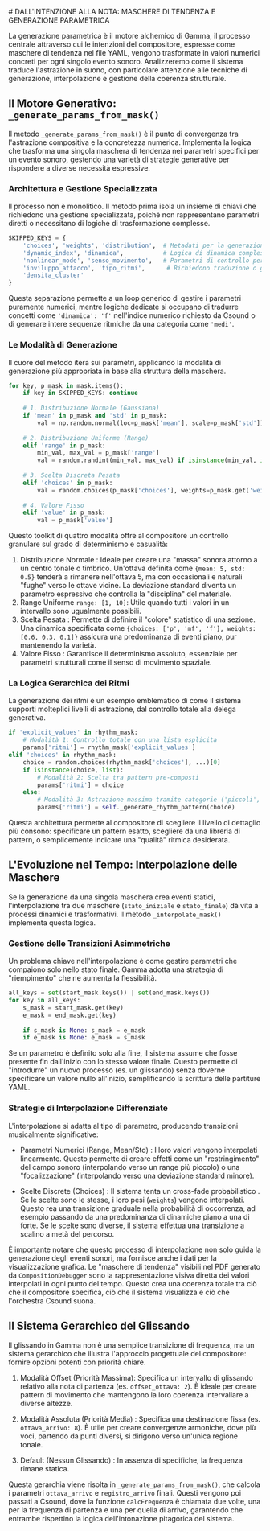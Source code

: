 # DALL'INTENZIONE ALLA NOTA: MASCHERE DI TENDENZA E GENERAZIONE PARAMETRICA

La generazione parametrica è il motore alchemico di Gamma, il processo centrale attraverso cui le intenzioni del compositore, espresse come  maschere di tendenza  nel file YAML, vengono trasformate in valori numerici concreti per ogni singolo evento sonoro. Analizzeremo come il sistema traduce l'astrazione in suono, con particolare attenzione alle tecniche di generazione, interpolazione e gestione della coerenza strutturale.

## Il Motore Generativo: `_generate_params_from_mask()` 

Il metodo `_generate_params_from_mask()` è il punto di convergenza tra l'astrazione compositiva e la concretezza numerica. Implementa la logica che trasforma una singola maschera di tendenza nei parametri specifici per un evento sonoro, gestendo una varietà di strategie generative per rispondere a diverse necessità espressive.

###  Architettura e Gestione Specializzata 

Il processo non è monolitico. Il metodo prima isola un insieme di chiavi che richiedono una gestione specializzata, poiché non rappresentano parametri diretti o necessitano di logiche di trasformazione complesse.

```python
SKIPPED_KEYS = {
    'choices', 'weights', 'distribution',  # Metadati per la generazione
    'dynamic_index', 'dinamica',           # Logica di dinamica complessa
    'nonlinear_mode', 'senso_movimento',   # Parametri di controllo per Csound
    'inviluppo_attacco', 'tipo_ritmi',      # Richiedono traduzione o generazione complessa
    'densita_cluster'                      
}
```
Questa separazione permette a un loop generico di gestire i parametri puramente numerici, mentre logiche dedicate si occupano di tradurre concetti come `'dinamica': 'f'` nell'indice numerico richiesto da Csound o di generare intere sequenze ritmiche da una categoria come `'medi'`.

###  Le Modalità di Generazione

Il cuore del metodo itera sui parametri, applicando la modalità di generazione più appropriata in base alla struttura della maschera.

```python
for key, p_mask in mask.items():
    if key in SKIPPED_KEYS: continue
    
    # 1. Distribuzione Normale (Gaussiana)
    if 'mean' in p_mask and 'std' in p_mask:
        val = np.random.normal(loc=p_mask['mean'], scale=p_mask['std'])
    
    # 2. Distribuzione Uniforme (Range)
    elif 'range' in p_mask:
        min_val, max_val = p_mask['range']
        val = random.randint(min_val, max_val) if isinstance(min_val, int) else random.uniform(min_val, max_val)
    
    # 3. Scelta Discreta Pesata
    elif 'choices' in p_mask:
        val = random.choices(p_mask['choices'], weights=p_mask.get('weights'), k=1)[0]
    
    # 4. Valore Fisso
    elif 'value' in p_mask:
        val = p_mask['value']
```

Questo toolkit di quattro modalità offre al compositore un controllo granulare sul grado di determinismo e casualità:

1.   Distribuzione Normale : Ideale per creare una "massa" sonora attorno a un centro tonale o timbrico. Un'ottava definita come `{mean: 5, std: 0.5}` tenderà a rimanere nell'ottava 5, ma con occasionali e naturali "fughe" verso le ottave vicine. La deviazione standard diventa un parametro espressivo che controlla la "disciplina" del materiale.
2.   Range Uniforme `range: [1, 10]`: Utile quando tutti i valori in un intervallo sono ugualmente possibili.
3.   Scelta Pesata : Permette di definire il "colore" statistico di una sezione. Una dinamica specificata come `{choices: ['p', 'mf', 'f'], weights: [0.6, 0.3, 0.1]}` assicura una predominanza di eventi piano, pur mantenendo la varietà.
4.   Valore Fisso : Garantisce il determinismo assoluto, essenziale per parametri strutturali come il senso di movimento spaziale.

###  La Logica Gerarchica dei Ritmi 

La generazione dei ritmi è un esempio emblematico di come il sistema supporti molteplici livelli di astrazione, dal controllo totale alla delega generativa.

```python
if 'explicit_values' in rhythm_mask:
    # Modalità 1: Controllo totale con una lista esplicita
    params['ritmi'] = rhythm_mask['explicit_values']
elif 'choices' in rhythm_mask:
    choice = random.choices(rhythm_mask['choices'], ...)[0]
    if isinstance(choice, list):
        # Modalità 2: Scelta tra pattern pre-composti
        params['ritmi'] = choice
    else:
        # Modalità 3: Astrazione massima tramite categorie ('piccoli', 'medi'...)
        params['ritmi'] = self._generate_rhythm_pattern(choice)
```
Questa architettura permette al compositore di scegliere il livello di dettaglio più consono: specificare un pattern esatto, scegliere da una libreria di pattern, o semplicemente indicare una "qualità" ritmica desiderata.

##  L'Evoluzione nel Tempo: Interpolazione delle Maschere 

Se la generazione da una singola maschera crea eventi statici, l'interpolazione tra due maschere (`stato_iniziale` e `stato_finale`) dà vita a processi dinamici e trasformativi. Il metodo `_interpolate_mask()` implementa questa logica.

###  Gestione delle Transizioni Asimmetriche 

Un problema chiave nell'interpolazione è come gestire parametri che compaiono solo nello stato finale. Gamma adotta una strategia di "riempimento" che ne aumenta la flessibilità.

```python
all_keys = set(start_mask.keys()) | set(end_mask.keys())
for key in all_keys:
    s_mask = start_mask.get(key)
    e_mask = end_mask.get(key)
    
    if s_mask is None: s_mask = e_mask
    if e_mask is None: e_mask = s_mask
```
Se un parametro è definito solo alla fine, il sistema assume che fosse presente fin dall'inizio con lo stesso valore finale. Questo permette di "introdurre" un nuovo processo (es. un glissando) senza doverne specificare un valore nullo all'inizio, semplificando la scrittura delle partiture YAML.

###  Strategie di Interpolazione Differenziate 

L'interpolazione si adatta al tipo di parametro, producendo transizioni musicalmente significative:

-    Parametri Numerici (Range, Mean/Std) : I loro valori vengono interpolati linearmente. Questo permette di creare effetti come un "restringimento" del campo sonoro (interpolando verso un range più piccolo) o una "focalizzazione" (interpolando verso una deviazione standard minore).

-    Scelte Discrete (Choices) : Il sistema tenta un  cross-fade probabilistico . Se le scelte sono le stesse, i loro pesi (`weights`) vengono interpolati. Questo rea una transizione graduale nella probabilità di occorrenza, ad esempio passando da una predominanza di dinamiche piano a una di forte. Se le scelte sono diverse, il sistema effettua una transizione a scalino a metà del percorso.

È importante notare che questo processo di interpolazione non solo guida la generazione degli eventi sonori, ma fornisce anche i dati per la visualizzazione grafica. Le "maschere di tendenza" visibili nel PDF generato da `CompositionDebugger` sono la rappresentazione visiva diretta dei valori interpolati in ogni punto del tempo. Questo crea una coerenza totale tra ciò che il compositore specifica, ciò che il sistema visualizza e ciò che l'orchestra Csound suona.

##  Il Sistema Gerarchico del Glissando 

Il glissando in Gamma non è una semplice transizione di frequenza, ma un sistema gerarchico che illustra l'approccio progettuale del compositore: fornire opzioni potenti con priorità chiare.

1.  Modalità Offset (Priorità Massima): Specifica un intervallo di glissando relativo alla nota di partenza (es. `offset_ottava: 2`). È ideale per creare pattern di movimento che mantengono la loro coerenza intervallare a diverse altezze.

2.   Modalità Assoluta (Priorità Media) : Specifica una destinazione fissa (es. `ottava_arrivo: 8`). È utile per creare convergenze armoniche, dove più voci, partendo da punti diversi, si dirigono verso un'unica regione tonale.

3.   Default (Nessun Glissando) : In assenza di specifiche, la frequenza rimane statica.

Questa gerarchia viene risolta in `_generate_params_from_mask()`, che calcola i parametri `ottava_arrivo` e `registro_arrivo` finali. Questi vengono poi passati a Csound, dove la funzione `calcFrequenza` è chiamata due volte, una per la frequenza di partenza e una per quella di arrivo, garantendo che entrambe rispettino la logica dell'intonazione pitagorica del sistema.